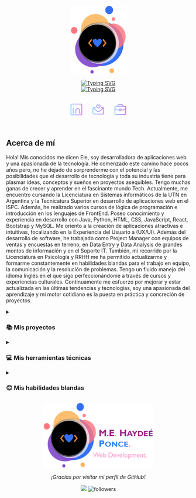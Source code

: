
<p align='center'><a href='https://github.com/hechizera10'><img width="150px" alt="Logo" title="Logo" src='sources/logo transparent.png'></a></p>

<div align=center>
  <a href="https://git.io/typing-svg"><img src="https://readme-typing-svg.demolab.com?font=Poppins&weight=600&size=35&duration=10000&pause=1000000000000000000000000000000000000000000000000000000000000000000000000000000000000000000000000000000000000&color=2B81F7&center=true&vCenter=true&width=600&height=40&lines=Mar%C3%ADa+Elena+Hayde%C3%A9+Ponce" alt="Typing SVG" /></a>
</div>

   <div align=center>
<a href="https://git.io/typing-svg"><img src="https://readme-typing-svg.demolab.com?font=Poppins&weight=600&size=25&pause=2000&color=9C2389&center=true&vCenter=true&width=600&height=35&lines=%3C Desarrolladora+Web+Fullstack %3E;%3C Trabajo+Colaborativo %3E; 💗" alt="Typing SVG" /></a> 
</div>
  &#8287;&#8287;&#8287;&#8287;&#8287;

<p align="center">
      <a href="PATH"><img width="32px" alt="LinkedIn" title="LinkedIn" src="https://github.com/hechizera10/hechizera10/blob/main/sources/linkedin.png"></a>
  &#8287;&#8287;&#8287;&#8287;&#8287;
    <a href="PATH"><img width="32px" alt="Email" title="Email" src="https://github.com/hechizera10/hechizera10/blob/main/sources/email.png"/></a>
  &#8287;&#8287;&#8287;&#8287;&#8287;
    <a href="path" alt="Portfolio" title="Portfolio"><img width="32px" src="https://github.com/hechizera10/hechizera10/blob/main/sources/portfolio.png"/> </a>
</p>

<div >
<br>
 
## Acerca de mí

Hola! Mis conocidos me dicen Ele, soy desarrolladora de aplicaciones web y una apasionada de la tecnología. He comenzado este camino hace pocos años pero, no he dejado de sorprenderme con el potencial y las posibilidades que el desarrollo de tecnología y toda su industria tiene para plasmar ideas, conceptos y sueños en proyectos asequibles. Tengo muchas ganas de crecer y aprender en el fascinante mundo Tech.
Actualmente, me encuentro cursando la Licenciatura en Sistemas informáticos de la UTN en Argentina y la Tecnicatura Superior en desarrollo de aplicaciones web en el ISPC.
Además, he realizado varios cursos de lógica de programación e introducción en los lenguajes de FrontEnd. Poseo conocimiento y experiencia en desarrollo con Java, Python, HTML, CSS, JavaScript, React, Bootstrap y MySQL. Me oriento a la creación de aplicaciones atractivas e intuitivas, focalizando en la Experiencia del Usuario a (UX/UI). 
Además del desarrollo de software, he trabajado como Project Manager con equipos de ventas y encuestas en terreno, en Data Entry y Data Analysis de grandes montos de información y en el Soporte IT.
También, mi recorrido por la Licenciatura en Psicología y RRHH me ha permitido actualizarme y formarme constantemente en habilidades blandas para el trabajo en equipo, la comunicación y la resolución de problemas. Tengo un fluido manejo del idioma Inglés en el que sigo perfeccionándome a través de cursos y experiencias culturales. 
Continuamente me esfuerzo por mejorar y estar actualizada en las últimas tendencias y tecnologías, soy una apasionada del aprendizaje y mi motor cotidiano es la puesta en práctica y concreción de proyectos.

</div>

<details> 
  <summary><h3>📚 Mis proyectos </h3></summary>
  
<h4>💚 FrontEnd: </h4>
  
  - [Fundación Guay ONG - HTML, CSS, JS, Bootstrap, Salesforce](https://github.com/hechizera10/Salesforce-ProyectoFinal-Landing)
  - [Academia CaC - HTML, CSS, JS](https://github.com/Codo-a-Codo-Python/PAGINA-WEB-CODO-A-CODO)
  - [Sports Page - HTML semántico, CSS](https://github.com/hechizera10/Sports-Page-Challenge)
  - [Pet Shop - HTML semántico, CSS](https://digital-house-ctd.github.io/FrontEnd1-HTML2/)
  - [Heroes Page - HTML semántico, CSS](https://digital-house-ctd.github.io/FrontEnd1-Heroes/)
  - [Pizzería- HTML semántico, CSS](https://github.com/Digital-House-CTD/FrontEnd1-Pizzeria)



<h4> 💙 Fundamentos de Programación: </h4>

  - [Appetito. Aplicación de precompra de Comida en Pseudocódigo, Pseint.](https://github.com/hechizera10/PedidosDeComida-Pseudocodigo-Pseint)
  - [Aplicación de Gestión de Normativas Legales. CRUD - Python, MySQL](https://github.com/ISPC-TSDWAD-2023/Modulo-Programador-ProyectoFinal)
  
</details>
<details>
<summary><h3>💻 Mis herramientas técnicas</h3></summary>

<h4> 💙 Lenguajes de programación: </h4>

- HTML 
- CSS
- JavaScript
- TypeScript
- Python
- Java
- Salesforce Developer Tools

<h4> 💜 Librerías: </h4>

- Bootstrap
- Sass

<h4> 💛 Frameworks: </h4>

- ReactJS 
- NodeJS
- Express
- NextJS
- Angular

<h4> 💚 Bases de datos: </h4>

- MongoDB 
- MySQL

</details>

<details>

<summary><h3>😊 Mis habilidades blandas</h3></summary>
 <h4>✨ Gestión del Tiempo: </h4> 
  Considero que la capacidad de cumplir con los plazos y no postergar las tareas es esencial para el trabajo y la vida en general. Trato siempre de realizar los objetivos en el tiempo pactado, respetando un margen para modificar o enriquecer lo elaborado.

<h4>✨ Proactividad: </h4> 
  Soy una entusiasta para proponer ideas y diferentes acercamientos a la resolución de problemas. Trato de aprovechar cada oportunidad para mejorar mis habilidades y colaborar con mi equipo.

<h4>✨ Amor por el aprendizaje: </h4>
      Me apasiona aprender, no sólo sobre mi carrera, sino ¡Sobre todo! Cuando tengo un tiempito libre, trato de aprovecharlo para hacer cursos y aprender sobre diferentes habilidades, tareas, oficios.

<h4>✨ Colaboración: </h4>
      Creo firmemente en el poder del trabajo en equipo, siepre trato de adaptarme a los diferentes formatos de trabajo y aportar sinérgicamente desde mi lugar. 

<h4>✨ Gestión de Conflictos: </h4> 
  Soy una persona mediadora que trata de enfocarse en los puntos en común y en la posibilidad de construir consenso a partir de las diferencias. 

<h4>✨ Resolución de problemas: </h4>
      Me encanta enfrentarme desafíos lógicos y técnicos y sobre todo ¡Solucionarlos desde distintos enfoques!


#
</details>


<p align='center'><img width="300px" alt="Firma" title="Firma" src='sources/firma double.png'></p>

<p align=center ><em>¡Gracias por visitar mi perfil de GitHub!</em></p> 


<div align=center>

![](https://komarev.com/ghpvc/?username=hechizera10&style=for-the-badge&color=orange)
<img alt="followers" title="Follow me on Github" src="https://custom-icon-badges.demolab.com/github/followers/hechizera10?color=7c007c&labelColor=555555&style=for-the-badge&logo=person-add&label=Follow&logoColor=white"/></a>


</div>
